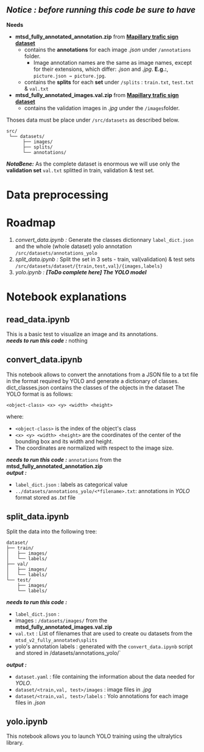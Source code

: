 ***Notice : before running this code be sure to have***
---
**Needs**  
* **mtsd_fully_annotated_annotation.zip** from [**Mapillary trafic sign dataset**](https://www.mapillary.com/dataset/trafficsign)
    * contains the **annotations** for each image *.json* under `/annotations` folder.
        * Image annotation names are the same as image names, except for their extensions, which differ: *.json* and *.jpg*. **E.g.:**, `picture.json → picture.jpg`.
    * contains the **splits** for each **set** under `/splits` : `train.txt`, `test.txt` & `val.txt` 
* **mtsd_fully_annotated_images.val.zip** from [**Mapillary trafic sign dataset**](https://www.mapillary.com/dataset/trafficsign)
    * contains the validation images in *.jpg* under the `/images`folder. 

Thoses data must be place under `/src/datasets` as described below.
```
src/ 
 └── datasets/ 
      ├── images/
      ├── splits/
      └── annotations/
```

***NotaBene:*** As the complete dataset is enormous we will use only the **validation set** `val.txt` splitted in train, validation & test set. 

# Data preprocessing
# Roadmap

1.  *convert_data.ipynb :*  Generate the classes dictionnary `label_dict.json` and the whole (whole dataset) yolo annotation `/src/datasets/annotations_yolo` 
2.  *split_data.ipynb :* Split the set in 3 sets - train, val(validation) & test sets `/src/datasets/dataset/{train,test,val}/{images,labels}`
3.  *yolo.ipynb :* ***[ToDo complete here] The YOLO model***


# Notebook explanations

## read_data.ipynb

This is a basic test to visualize an image and its annotations.  
***needs to run this code :*** nothing


## convert_data.ipynb

This notebook allows to convert the annotations from a JSON file to a txt file in the format required by YOLO and generate a dictionary of classes.
dict_classes.json contains the classes of the objects in the dataset
The YOLO format is as follows:
```
<object-class> <x> <y> <width> <height>
```
where:
- `<object-class>` is the index of the object's class
- `<x> <y> <width> <height>` are the coordinates of the center of the bounding box and its width and height.
- The coordinates are normalized with respect to the image size.

***needs to run this code :*** `annotations` from the **mtsd_fully_annotated_annotation.zip**  
***output :***
* `label_dict.json` : labels as categorical value
* `../datasets/annotations_yolo/<*filename>.txt`: annotations in *YOLO* format stored as *.txt* file  

## split_data.ipynb

Split the data into the following tree:

```
dataset/
├── train/
│   ├── images/
│   └── labels/
├── val/
│   ├── images/
│   └── labels/
└── test/
    ├── images/
    └── labels/
```
***needs to run this code :***
* `label_dict.json` : 
* images : `/datasets/images/` from the **mtsd_fully_annotated_images.val.zip**
* `val.txt` : List of filenames that are used to create ou datasets from the `mtsd_v2_fully_annotated\splits`
* yolo's annotation labels : generated with the `convert_data.ipynb` script and stored in  /datasets/annotations_yolo/`

***output :***
* `dataset.yaml` : file containing the information about the data needed for *YOLO*.
* `dataset/<train,val, test>/images` : image files in *.jpg*
* `dataset/<train,val, test>/labels` : Yolo annotations for each image files in *.json*


## yolo.ipynb

This notebook allows you to launch YOLO training using the ultralytics library.



